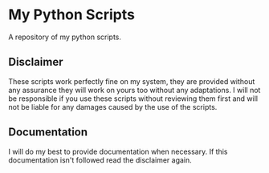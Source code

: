# My Python Scripts
A repository of my python scripts.

## Disclaimer
These scripts work perfectly fine on my system, they are provided without any
assurance they will work on yours too without any adaptations. I will not be
responsible if you use these scripts without reviewing them first and will not
be liable for any damages caused by the use of the scripts.

## Documentation
I will do my best to provide documentation when necessary. If this
documentation isn't followed read the disclaimer again.
